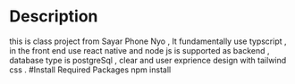 # Description
this is class project from Sayar Phone Nyo , It fundamentally use typscript , in the front end use react native and node js is supported as backend , database type is postgreSql , clear and user exprience design with tailwind css .
#Install Required Packages
npm install

